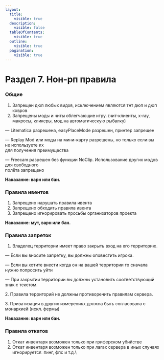 ```yaml
---
layout:
  title:
    visible: true
  description:
    visible: false
  tableOfContents:
    visible: true
  outline:
    visible: true
  pagination:
    visible: true
---
```


# Раздел 7. Нон-рп правила

### Общие

1. Запрещен дюп любых видов, исключением являются тнт дюп и дюп ковров
2. Запрещены моды и читы облегчающие игру. (чит-клиенты, x-ray, макросы, кликеры, мод на автоматическую рыбалку)

&#x20;    —  Litematica разрешена, easyPlaceMode разрешен, принтер запрещен

&#x20;    —  Replay Mod или моды на мини-карту разрешены, но только если вы не используете их\
&#x20;          для получения преимущества

&#x20;    —  Freecam разрешен без функции NoClip. Использование других модов для свободного\
&#x20;          полёта запрещено

&#x20; **Наказание: варн или бан.**

### Правила ивентов

1. Запрещено нарушать правила ивента
2. Запрещено обходить правила ивента
3. Запрещено игнорировать просьбы организаторов проекта

&#x20; **Наказание: мут, варн или бан.**

### Правила запреток

1. Владелец территории имеет право закрыть вход на его территорию.

&#x20;    —  Если вы вносите запретку, вы должны оповестить игрока.

&#x20;    —  Если вы хотите внести когда он на вашей территории то сначала нужно попросить уйти

&#x20;    —  При закрытии территории вы должны установить соответствующий знак с текстом.  &#x20;

&#x20; 2\.  Правила территорий не должны противоречить правилам сервера.

&#x20; 3\.  Приватизация в других измерениях должна быть согласована с монархией (искл. фермы)

&#x20; **Наказание: варн или бан.**

### Правила откатов

1. Откат инвентаря возможен только при гриферском убийстве
2. Откат инвентаря возможен только при лагах сервера в иных случаях игнорируется: пинг, фпс и т.д.\
